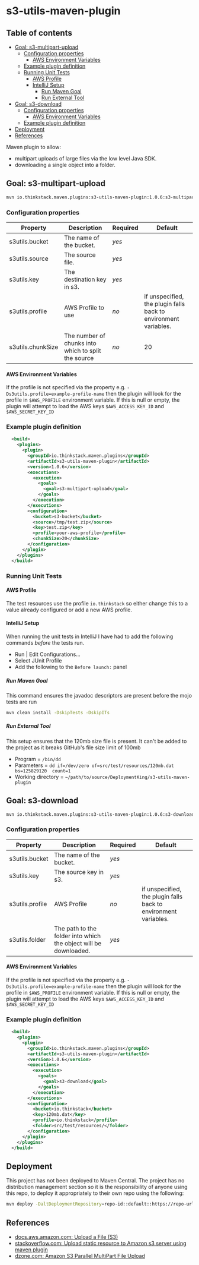 # s3-utils-maven-plugin

## Table of contents

<!-- toc -->

- [Goal: s3-multipart-upload](#goal-s3-multipart-upload)
  * [Configuration properties](#configuration-properties)
    + [AWS Environment Variables](#aws-environment-variables)
  * [Example plugin definition](#example-plugin-definition)
  * [Running Unit Tests](#running-unit-tests)
    + [AWS Profile](#aws-profile)
    + [IntelliJ Setup](#intellij-setup)
      - [Run Maven Goal](#run-maven-goal)
      - [Run External Tool](#run-external-tool)
- [Goal: s3-download](#goal-s3-download)
  * [Configuration properties](#configuration-properties-1)
    + [AWS Environment Variables](#aws-environment-variables-1)
  * [Example plugin definition](#example-plugin-definition-1)
- [Deployment](#deployment)
- [References](#references)

<!-- tocstop -->

Maven plugin to allow:
* multipart uploads of large files via the low level Java SDK.
* downloading a single object into a folder.

## Goal: s3-multipart-upload

```bash
mvn io.thinkstack.maven.plugins:s3-utils-maven-plugin:1.0.6:s3-multipart-upload
```

### Configuration properties

| Property | Description | Required | Default |
|-----------|-------------|----------|---------|
|s3utils.bucket|The name of the bucket. |*yes*| |
|s3utils.source|The source file. |*yes*| |
|s3utils.key|The destination key in s3. | *yes*| |
|s3utils.profile|AWS Profile to use | *no* | if unspecified, the plugin falls back to environment variables. |
|s3utils.chunkSize|The number of chunks into which to split the source | *no* | 20 |

#### AWS Environment Variables
If the profile is not specified via the property e.g. `-Ds3utils.profile=example-profile-name` then the plugin will look
for the profile in `$AWS_PROFILE` environment variable. If this is null or empty, the plugin will attempt to load the AWS
keys `$AWS_ACCESS_KEY_ID` and `$AWS_SECRET_KEY_ID`

### Example plugin definition
```xml
  <build>
    <plugins>
      <plugin>
        <groupId>io.thinkstack.maven.plugins</groupId>
        <artifactId>s3-utils-maven-plugin</artifactId>
        <version>1.0.6</version>
        <executions>
          <execution>
            <goals>
              <goal>s3-multipart-upload</goal>
            </goals>
          </execution>
        </executions>
        <configuration>
          <bucket>s3-bucket</bucket>
          <source>/tmp/test.zip</source>
          <key>test.zip</key>
          <profile>your-aws-profile</profile>
          <chunkSize>20</chunkSize>
        </configuration>
      </plugin>
    </plugins>
  </build>
```

### Running Unit Tests

#### AWS Profile
The test resources use the profile `io.thinkstack` so either change this to a value already configured or add a new AWS 
profile.

#### IntelliJ Setup
When running the unit tests in IntelliJ I have had to add the following commands _before_ the tests run.

* Run | Edit Configurations...
* Select JUnit Profile
* Add the following to the `Before launch:` panel

##### Run Maven Goal
This command ensures the javadoc descriptors are present before the mojo tests are run
```bash
mvn clean install -DskipTests -DskipITs
```

##### Run External Tool
This setup ensures that the 120mb size file is present. It can't be added to the project as it breaks GitHub's 
file size limit of 100mb
* Program = `/bin/dd`
* Parameters = `dd if=/dev/zero of=src/test/resources/120mb.dat  bs=125829120  count=1`
* Working directory = `~/path/to/source/DeploymentKing/s3-utils-maven-plugin`

## Goal: s3-download

```bash
mvn io.thinkstack.maven.plugins:s3-utils-maven-plugin:1.0.6:s3-download
```

### Configuration properties

| Property | Description | Required | Default |
|-----------|-------------|----------|---------|
|s3utils.bucket|The name of the bucket. |*yes*| |
|s3utils.key|The source key in s3. | *yes*| |
|s3utils.profile|AWS Profile | *no* | if unspecified, the plugin falls back to environment variables. |
|s3utils.folder|The path to the folder into which the object will be downloaded. |*yes*| |

#### AWS Environment Variables
If the profile is not specified via the property e.g. `-Ds3utils.profile=example-profile-name` then the plugin will look
for the profile in `$AWS_PROFILE` environment variable. If this is null or empty, the plugin will attempt to load the AWS
keys `$AWS_ACCESS_KEY_ID` and `$AWS_SECRET_KEY_ID`

### Example plugin definition
```xml
  <build>
    <plugins>
      <plugin>
        <groupId>io.thinkstack.maven.plugins</groupId>
        <artifactId>s3-utils-maven-plugin</artifactId>
        <version>1.0.6</version>
        <executions>
          <execution>
            <goals>
              <goal>s3-download</goal>
            </goals>
          </execution>
        </executions>
        <configuration>
          <bucket>io.thinkstack</bucket>
          <key>120mb.dat</key>
          <profile>io.thinkstack</profile>
          <folder>src/test/resources/</folder>
        </configuration>
      </plugin>
    </plugins>
  </build>
```

## Deployment
This project has not been deployed to Maven Central. The project has no distribution management section so it is the 
responsibility of anyone using this repo, to deploy it appropriately to their own repo using the following:

```bash
mvn deploy -DaltDeploymentRepository=repo-id::default::https://repo-url
```

## References
* [docs.aws.amazon.com: Upload a File (S3)](http://docs.aws.amazon.com/AmazonS3/latest/dev/llJavaUploadFile.html)
* [stackoverflow.com: Upload static resource to Amazon s3 server using maven plugin](https://stackoverflow.com/questions/20650514/upload-static-resource-to-amazon-s3-server-using-maven-plugin)
* [dzone.com: Amazon S3 Parallel MultiPart File Upload](https://dzone.com/articles/amazon-s3-parallel-multipart)
